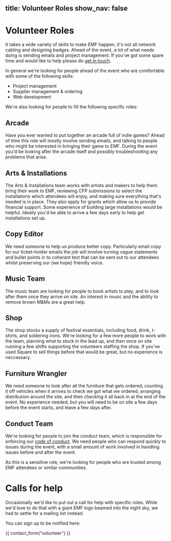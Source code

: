 title: Volunteer Roles
show_nav: false
---
# Volunteer Roles

It takes a wide variety of skills to make EMF happen, it's not all network cabling and designing badges. Ahead of the event, a lot of what needs doing is sending emails and project management. If you've got some spare time and would like to help please do [get in touch](mailto:volunteer@emfcamp.org).

In general we're looking for people ahead of the event who are comfortable with some of the following skills:

* Project management
* Supplier management & ordering
* Web development

We're also looking for people to fill the following specific roles:

## Arcade

Have you ever wanted to put together an arcade full of indie games? Ahead of time this role will mostly involve sending emails, and talking to people who might be interested in bringing their game to EMF. During the event you'd be looking after the arcade itself and possibly troubleshooting any problems that arise.

## Arts & Installations

The Arts & Installations team works with artists and makers to help them bring their work to EMF, reviewing CFP submissions to select the installations which attendees will enjoy, and making sure everything that's needed is in place. They also apply for grants which allow us to provide financial support. Some experience of building large installations would be helpful. Ideally you'd be able to arrive a few days early to help get installations set up.

## Copy Editor

We need someone to help us produce better copy. Particularly email copy for our ticket-holder emails the job will involve turning vague statements and bullet points in to coherant text that can be sent out to our attendees whilst preserving our (we hope) friendly voice.

## Music Team

The music team are looking for people to book artists to play, and to look after them once they arrive on site. An interest in music and the ability to remove brown M&Ms are a great help.

## Shop

The shop stocks a supply of festival essentials, including food, drink, t-shirts, and soldering irons. We're looking for a few more people to work with the team, planning what to stock in the lead up, and then once on site running a few shifts supporting the volunteers staffing the shop. If you've used Square to sell things before that would be great, but no experience is neccessary.

## Furniture Wrangler

We need someone to look after all the furniture that gets ordered, counting it off vehicles when it arrives to check we got what we ordered, arranging distribution around the site, and then checking it all back in at the end of the event. No experience needed, but you will need to be on site a few days before the event starts, and leave a few days after.

## Conduct Team

We're looking for people to join the conduct team, which is responsible for enforcing our [code of conduct](https://emfcamp.org/code-of-conduct). We need people who can respond quickly to issues during the event, with a small amount of work involved in handling issues before and after the event.

As this is a sensitive role, we're looking for people who are trusted among EMF attendees or similar communities.


# Calls for help

Occasionally we'd like to put out a call for help with specific roles. While we'd love to do that with a giant EMF logo beamed into the night sky, we had to settle for a mailing list instead.

<div class="well">
  <p>You can sign up to be notified here:</p>
  {{ contact_form("volunteer") }}
</div>

